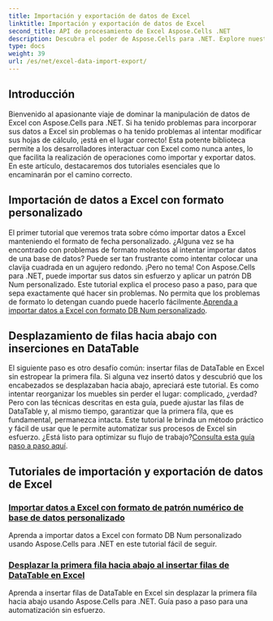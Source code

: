 ```yaml
---
title: Importación y exportación de datos de Excel
linktitle: Importación y exportación de datos de Excel
second_title: API de procesamiento de Excel Aspose.Cells .NET
description: Descubra el poder de Aspose.Cells para .NET. Explore nuestros tutoriales para importar y exportar datos de Excel de manera fácil y eficiente.
type: docs
weight: 39
url: /es/net/excel-data-import-export/
---
```

## Introducción

Bienvenido al apasionante viaje de dominar la manipulación de datos de Excel con Aspose.Cells para .NET. Si ha tenido problemas para incorporar sus datos a Excel sin problemas o ha tenido problemas al intentar modificar sus hojas de cálculo, ¡está en el lugar correcto! Esta potente biblioteca permite a los desarrolladores interactuar con Excel como nunca antes, lo que facilita la realización de operaciones como importar y exportar datos. En este artículo, destacaremos dos tutoriales esenciales que lo encaminarán por el camino correcto.

## Importación de datos a Excel con formato personalizado

 El primer tutorial que veremos trata sobre cómo importar datos a Excel manteniendo el formato de fecha personalizado. ¿Alguna vez se ha encontrado con problemas de formato molestos al intentar importar datos de una base de datos? Puede ser tan frustrante como intentar colocar una clavija cuadrada en un agujero redondo. ¡Pero no tema! Con Aspose.Cells para .NET, puede importar sus datos sin esfuerzo y aplicar un patrón DB Num personalizado. Este tutorial explica el proceso paso a paso, para que sepa exactamente qué hacer sin problemas. No permita que los problemas de formato lo detengan cuando puede hacerlo fácilmente.[Aprenda a importar datos a Excel con formato DB Num personalizado](./import-data-to-worksheet-in-excel-with-specified-db-num-custom-pattern-formatting/).

## Desplazamiento de filas hacia abajo con inserciones en DataTable

El siguiente paso es otro desafío común: insertar filas de DataTable en Excel sin estropear la primera fila. Si alguna vez insertó datos y descubrió que los encabezados se desplazaban hacia abajo, apreciará este tutorial. Es como intentar reorganizar los muebles sin perder el lugar: complicado, ¿verdad? Pero con las técnicas descritas en esta guía, puede ajustar las filas de DataTable y, al mismo tiempo, garantizar que la primera fila, que es fundamental, permanezca intacta. Este tutorial le brinda un método práctico y fácil de usar que le permite automatizar sus procesos de Excel sin esfuerzo. ¿Está listo para optimizar su flujo de trabajo?[Consulta esta guía paso a paso aquí](./shift-first-row-down-when-inserting-cells-datatable-rows-in-excel/).

## Tutoriales de importación y exportación de datos de Excel
### [Importar datos a Excel con formato de patrón numérico de base de datos personalizado](./import-data-to-worksheet-in-excel-with-specified-db-num-custom-pattern-formatting/)
Aprenda a importar datos a Excel con formato DB Num personalizado usando Aspose.Cells para .NET en este tutorial fácil de seguir.
### [Desplazar la primera fila hacia abajo al insertar filas de DataTable en Excel](./shift-first-row-down-when-inserting-cells-datatable-rows-in-excel/)
Aprenda a insertar filas de DataTable en Excel sin desplazar la primera fila hacia abajo usando Aspose.Cells para .NET. Guía paso a paso para una automatización sin esfuerzo.